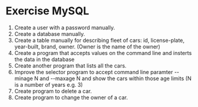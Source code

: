 # Exercise MySQL


1. Create a user with a password manually.
1. Create a database manually.
1. Create a table manually for describing fleet of cars: id, license-plate, year-built, brand, owner. (Owner is the name of the owner)
1. Create a program that accepts values on the command line and insterts the data in the database
1. Create another program that lists all the cars.
1. Improve the selector program to accept command line paramter --minage N and --maxage N and show the cars within those age limits (N is a number of years e.g. 3)
1. Create program to delete a car.
1. Create program to change the owner of a car.


